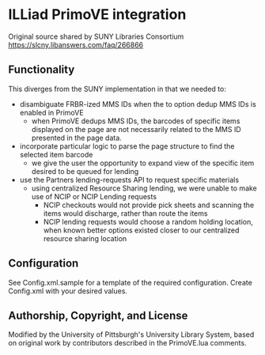 # ILLiad PrimoVE integration

Original source shared by SUNY Libraries Consortium
https://slcny.libanswers.com/faq/266866

## Functionality

This diverges from the SUNY implementation in that we needed to:
* disambiguate FRBR-ized MMS IDs when the to option dedup MMS IDs is enabled in PrimoVE
    * when PrimoVE dedups MMS IDs, the barcodes of specific items displayed on the page are not necessarily related to the MMS ID presented in the page data.
* incorporate particular logic to parse the page structure to find the selected item barcode
    * we give the user the opportunity to expand view of the specific item desired to be queued for lending
* use the Partners lending-requests API to request specific materials
    * using centralized Resource Sharing lending, we were unable to make use of NCIP or NCIP Lending requests
	    * NCIP checkouts would not provide pick sheets and scanning the items would discharge, rather than route the items
		* NCIP lending requests would choose a random holding location, when known better options existed closer to our centralized resource sharing location

## Configuration

See Config.xml.sample for a template of the required configuration.  Create Config.xml with your desired values.

## Authorship, Copyright, and License

Modified by the University of Pittsburgh's University Library System, based on original work by contributors described in the PrimoVE.lua comments.
